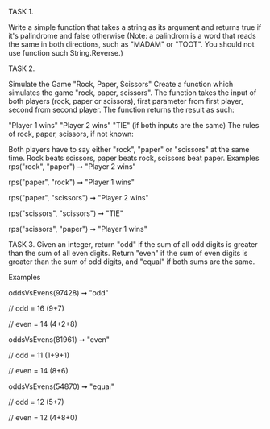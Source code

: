 TASK 1.

Write a simple function that takes a string as its argument and returns true if it's palindrome and false otherwise (Note: a palindrom is a word that reads the same in both directions, such as "MADAM" or "TOOT". You should not use function such String.Reverse.)

TASK 2.

Simulate the Game "Rock, Paper, Scissors" Create a function which simulates the game "rock, paper, scissors". The function takes the input of both players (rock, paper or scissors), first parameter from first player, second from second player. The function returns the result as such:

"Player 1 wins" "Player 2 wins" "TIE" (if both inputs are the same) The rules of rock, paper, scissors, if not known:

Both players have to say either "rock", "paper" or "scissors" at the same time. Rock beats scissors, paper beats rock, scissors beat paper. Examples rps("rock", "paper") ➞ "Player 2 wins"

rps("paper", "rock") ➞ "Player 1 wins"

rps("paper", "scissors") ➞ "Player 2 wins"

rps("scissors", "scissors") ➞ "TIE"

rps("scissors", "paper") ➞ "Player 1 wins"

TASK 3.
Given an integer, return "odd" if the sum of all odd digits is greater than the sum of all even digits. Return "even" if the sum of even digits is greater than the sum of odd digits, and "equal" if both sums are the same.

Examples

oddsVsEvens(97428) ➞ "odd"

// odd = 16 (9+7)

// even = 14 (4+2+8)

oddsVsEvens(81961) ➞ "even"

// odd = 11 (1+9+1)

// even = 14 (8+6)

oddsVsEvens(54870) ➞ "equal"

// odd = 12 (5+7)

// even = 12 (4+8+0)
